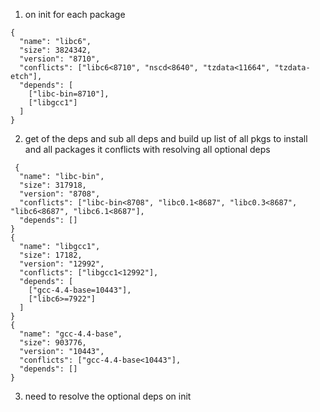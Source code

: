 1. on init for each package

```
{
  "name": "libc6",
  "size": 3824342,
  "version": "8710",
  "conflicts": ["libc6<8710", "nscd<8640", "tzdata<11664", "tzdata-etch"],
  "depends": [
    ["libc-bin=8710"],
    ["libgcc1"]
  ]
}
```

2. get of the deps and sub all deps and build up list of all pkgs to install and all packages it conflicts with resolving all optional deps


```
 {
  "name": "libc-bin",
  "size": 317918,
  "version": "8708",
  "conflicts": ["libc-bin<8708", "libc0.1<8687", "libc0.3<8687", "libc6<8687", "libc6.1<8687"],
  "depends": []
}
{
  "name": "libgcc1",
  "size": 17182,
  "version": "12992",
  "conflicts": ["libgcc1<12992"],
  "depends": [
    ["gcc-4.4-base=10443"],
    ["libc6>=7922"]
  ]
}
{
  "name": "gcc-4.4-base",
  "size": 903776,
  "version": "10443",
  "conflicts": ["gcc-4.4-base<10443"],
  "depends": []
}
```

3. need to resolve the optional deps on init

```

```